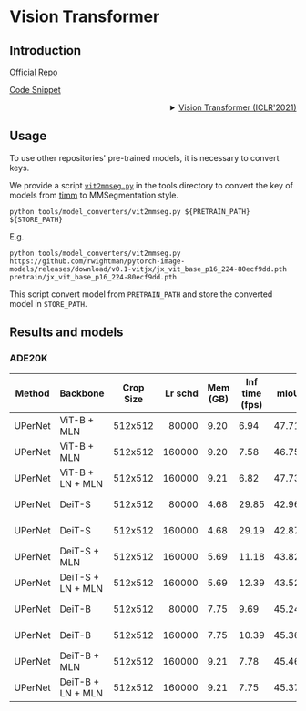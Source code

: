 # Vision Transformer

## Introduction

<!-- [ALGORITHM] -->

<a href="https://github.com/google-research/vision_transformer">Official Repo</a>

<a href="https://github.com/open-mmlab/mmsegmentation/blob/v0.17.0/mmseg/models/backbones/vit.py#L98">Code Snippet</a>

<details>
<summary align="right"><a href="https://arxiv.org/pdf/2010.11929.pdf">Vision Transformer (ICLR'2021)</a></summary>

```latex
@article{dosoViTskiy2020,
  title={An Image is Worth 16x16 Words: Transformers for Image Recognition at Scale},
  author={DosoViTskiy, Alexey and Beyer, Lucas and Kolesnikov, Alexander and Weissenborn, Dirk and Zhai, Xiaohua and Unterthiner, Thomas and  Dehghani, Mostafa and Minderer, Matthias and Heigold, Georg and Gelly, Sylvain and Uszkoreit, Jakob and Houlsby, Neil},
  journal={arXiv preprint arXiv:2010.11929},
  year={2020}
}
```

</details>

## Usage

To use other repositories' pre-trained models, it is necessary to convert keys.

We provide a script [`vit2mmseg.py`](../../tools/model_converters/vit2mmseg.py) in the tools directory to convert the key of models from [timm](https://github.com/rwightman/pytorch-image-models/blob/master/timm/models/vision_transformer.py) to MMSegmentation style.

```shell
python tools/model_converters/vit2mmseg.py ${PRETRAIN_PATH} ${STORE_PATH}
```

E.g.

```shell
python tools/model_converters/vit2mmseg.py https://github.com/rwightman/pytorch-image-models/releases/download/v0.1-vitjx/jx_vit_base_p16_224-80ecf9dd.pth pretrain/jx_vit_base_p16_224-80ecf9dd.pth
```

This script convert model from `PRETRAIN_PATH` and store the converted model in `STORE_PATH`.

## Results and models

### ADE20K

| Method  | Backbone | Crop Size | Lr schd | Mem (GB) | Inf time (fps) |  mIoU | mIoU(ms+flip) | config                                                                                                                 | download                                                                                                                                                                                                                                                                                                                               |
| ------- | -------- | --------- | ------: | -------- | -------------- | ----: | ------------: | ---------------------------------------------------------------------------------------------------------------------- | -------------------------------------------------------------------------------------------------------------------------------------------------------------------------------------------------------------------------------------------------------------------------------------------------------------------------------------- |
| UPerNet | ViT-B + MLN  | 512x512  | 80000  | 9.20 | 6.94  | 47.71 | 49.51 | [config](https://github.com/open-mmlab/mmsegmentation/blob/master/configs/vit/upernet_vit-b16_mln_512x512_80k_ade20k.py) | [model](https://download.openmmlab.com/mmsegmentation/v0.5/vit/upernet_vit-b16_mln_512x512_80k_ade20k/upernet_vit-b16_mln_512x512_80k_ade20k_20210624_130547-0403cee1.pth) &#124; [log](https://download.openmmlab.com/mmsegmentation/v0.5/vit/upernet_vit-b16_mln_512x512_80k_ade20k/20210624_130547.log.json) |
| UPerNet | ViT-B + MLN  | 512x512  | 160000 | 9.20 | 7.58  | 46.75 | 48.46 | [config](https://github.com/open-mmlab/mmsegmentation/blob/master/configs/vit/upernet_vit-b16_mln_512x512_160k_ade20k.py) | [model](https://download.openmmlab.com/mmsegmentation/v0.5/vit/upernet_vit-b16_mln_512x512_160k_ade20k/upernet_vit-b16_mln_512x512_160k_ade20k_20210624_130547-852fa768.pth) &#124; [log](https://download.openmmlab.com/mmsegmentation/v0.5/vit/upernet_vit-b16_mln_512x512_160k_ade20k/20210623_192432.log.json) |
| UPerNet | ViT-B + LN + MLN  | 512x512  | 160000 | 9.21 | 6.82  | 47.73 | 49.95 | [config](https://github.com/open-mmlab/mmsegmentation/blob/master/configs/vit/upernet_vit-b16_ln_mln_512x512_160k_ade20k.py) | [model](https://download.openmmlab.com/mmsegmentation/v0.5/vit/upernet_vit-b16_ln_mln_512x512_160k_ade20k/upernet_vit-b16_ln_mln_512x512_160k_ade20k_20210621_172828-f444c077.pth) &#124; [log](https://download.openmmlab.com/mmsegmentation/v0.5/vit/upernet_vit-b16_ln_mln_512x512_160k_ade20k/20210621_172828.log.json) |
| UPerNet | DeiT-S        | 512x512  | 80000  | 4.68 | 29.85 | 42.96 | 43.79 | [config](https://github.com/open-mmlab/mmsegmentation/blob/master/configs/vit/upernet_deit-s16_512x512_80k_ade20k.py) | [model](https://download.openmmlab.com/mmsegmentation/v0.5/vit/upernet_deit-s16_512x512_80k_ade20k/upernet_deit-s16_512x512_80k_ade20k_20210624_095228-afc93ec2.pth) &#124; [log](https://download.openmmlab.com/mmsegmentation/v0.5/vit/upernet_deit-s16_512x512_80k_ade20k/20210624_095228.log.json) |
| UPerNet | DeiT-S        | 512x512  | 160000 | 4.68 | 29.19 | 42.87 | 43.79 | [config](https://github.com/open-mmlab/mmsegmentation/blob/master/configs/vit/upernet_deit-s16_512x512_160k_ade20k.py) | [model](https://download.openmmlab.com/mmsegmentation/v0.5/vit/upernet_deit-s16_512x512_160k_ade20k/upernet_deit-s16_512x512_160k_ade20k_20210621_160903-5110d916.pth) &#124; [log](https://download.openmmlab.com/mmsegmentation/v0.5/vit/upernet_deit-s16_512x512_160k_ade20k/20210621_160903.log.json) |
| UPerNet | DeiT-S + MLN | 512x512  | 160000 | 5.69 | 11.18 | 43.82 | 45.07 | [config](https://github.com/open-mmlab/mmsegmentation/blob/master/configs/vit/upernet_deit-s16_mln_512x512_160k_ade20k.py) | [model](https://download.openmmlab.com/mmsegmentation/v0.5/vit/upernet_deit-s16_mln_512x512_160k_ade20k/upernet_deit-s16_mln_512x512_160k_ade20k_20210621_161021-fb9a5dfb.pth) &#124; [log](https://download.openmmlab.com/mmsegmentation/v0.5/vit/upernet_deit-s16_mln_512x512_160k_ade20k/20210621_161021.log.json) |
| UPerNet | DeiT-S + LN + MLN | 512x512  | 160000 | 5.69 | 12.39 | 43.52 | 45.01 | [config](https://github.com/open-mmlab/mmsegmentation/blob/master/configs/vit/upernet_deit-s16_ln_mln_512x512_160k_ade20k.py) | [model](https://download.openmmlab.com/mmsegmentation/v0.5/vit/upernet_deit-s16_ln_mln_512x512_160k_ade20k/upernet_deit-s16_ln_mln_512x512_160k_ade20k_20210621_161021-c0cd652f.pth) &#124; [log](https://download.openmmlab.com/mmsegmentation/v0.5/vit/upernet_deit-s16_ln_mln_512x512_160k_ade20k/20210621_161021.log.json) |
| UPerNet | DeiT-B        | 512x512  | 80000  | 7.75 | 9.69  | 45.24 | 46.73 | [config](https://github.com/open-mmlab/mmsegmentation/blob/master/configs/vit/upernet_deit-b16_512x512_80k_ade20k.py) | [model](https://download.openmmlab.com/mmsegmentation/v0.5/vit/upernet_deit-b16_512x512_80k_ade20k/upernet_deit-b16_512x512_80k_ade20k_20210624_130529-1e090789.pth) &#124; [log](https://download.openmmlab.com/mmsegmentation/v0.5/vit/upernet_deit-b16_512x512_80k_ade20k/20210624_130529.log.json) |
| UPerNet | DeiT-B        | 512x512  | 160000 | 7.75 | 10.39 | 45.36 | 47.16 | [config](https://github.com/open-mmlab/mmsegmentation/blob/master/configs/vit/upernet_deit-b16_512x512_160k_ade20k.py) | [model](https://download.openmmlab.com/mmsegmentation/v0.5/vit/upernet_deit-b16_512x512_160k_ade20k/upernet_deit-b16_512x512_160k_ade20k_20210621_180100-828705d7.pth) &#124; [log](https://download.openmmlab.com/mmsegmentation/v0.5/vit/upernet_deit-b16_512x512_160k_ade20k/20210621_180100.log.json) |
| UPerNet | DeiT-B + MLN | 512x512  | 160000 | 9.21 | 7.78  | 45.46 | 47.16 | [config](https://github.com/open-mmlab/mmsegmentation/blob/master/configs/vit/upernet_deit-b16_mln_512x512_160k_ade20k.py) | [model](https://download.openmmlab.com/mmsegmentation/v0.5/vit/upernet_deit-b16_mln_512x512_160k_ade20k/upernet_deit-b16_mln_512x512_160k_ade20k_20210621_191949-4e1450f3.pth) &#124; [log](https://download.openmmlab.com/mmsegmentation/v0.5/vit/upernet_deit-b16_mln_512x512_160k_ade20k/20210621_191949.log.json) |
| UPerNet | DeiT-B + LN + MLN | 512x512  | 160000 | 9.21 | 7.75  | 45.37 | 47.23 | [config](https://github.com/open-mmlab/mmsegmentation/blob/master/configs/vit/upernet_deit-b16_ln_mln_512x512_160k_ade20k.py) | [model](https://download.openmmlab.com/mmsegmentation/v0.5/vit/upernet_deit-b16_ln_mln_512x512_160k_ade20k/upernet_deit-b16_ln_mln_512x512_160k_ade20k_20210623_153535-8a959c14.pth) &#124; [log](https://download.openmmlab.com/mmsegmentation/v0.5/vit/upernet_deit-b16_ln_mln_512x512_160k_ade20k/20210623_153535.log.json) |
